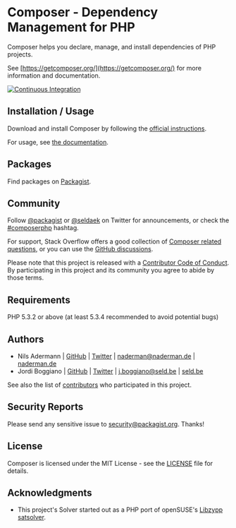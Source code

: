 Composer - Dependency Management for PHP
========================================

Composer helps you declare, manage, and install dependencies of PHP projects.

See [https://getcomposer.org/](https://getcomposer.org/) for more information and documentation.

[![Continuous Integration](https://github.com/composer/composer/workflows/Continuous%20Integration/badge.svg?branch=master)](https://github.com/composer/composer/actions)

Installation / Usage
--------------------

Download and install Composer by following the [official instructions](https://getcomposer.org/download/).

For usage, see [the documentation](https://getcomposer.org/doc/).

Packages
--------

Find packages on [Packagist](https://packagist.org).

Community
---------

Follow [@packagist](https://twitter.com/packagist) or [@seldaek](https://twitter.com/seldaek) on Twitter for announcements, or check the [#composerphp](https://twitter.com/search?q=%23composerphp&src=typed_query&f=live) hashtag.

For support, Stack Overflow offers a good collection of
[Composer related questions](https://stackoverflow.com/questions/tagged/composer-php), or you can use the [GitHub discussions](https://github.com/composer/composer/discussions).

Please note that this project is released with a
[Contributor Code of Conduct](https://www.contributor-covenant.org/version/1/4/code-of-conduct/).
By participating in this project and its community you agree to abide by those terms.

Requirements
------------

PHP 5.3.2 or above (at least 5.3.4 recommended to avoid potential bugs)

Authors
-------

- Nils Adermann  | [GitHub](https://github.com/naderman)  | [Twitter](https://twitter.com/naderman) | <naderman@naderman.de> | [naderman.de](https://naderman.de)
- Jordi Boggiano | [GitHub](https://github.com/Seldaek) | [Twitter](https://twitter.com/seldaek) | <j.boggiano@seld.be> | [seld.be](https://seld.be)

See also the list of [contributors](https://github.com/composer/composer/contributors) who participated in this project.

Security Reports
----------------

Please send any sensitive issue to [security@packagist.org](mailto:security@packagist.org). Thanks!

License
-------

Composer is licensed under the MIT License - see the [LICENSE](LICENSE) file for details.

Acknowledgments
---------------

- This project's Solver started out as a PHP port of openSUSE's
  [Libzypp satsolver](https://en.opensuse.org/openSUSE:Libzypp_satsolver).
